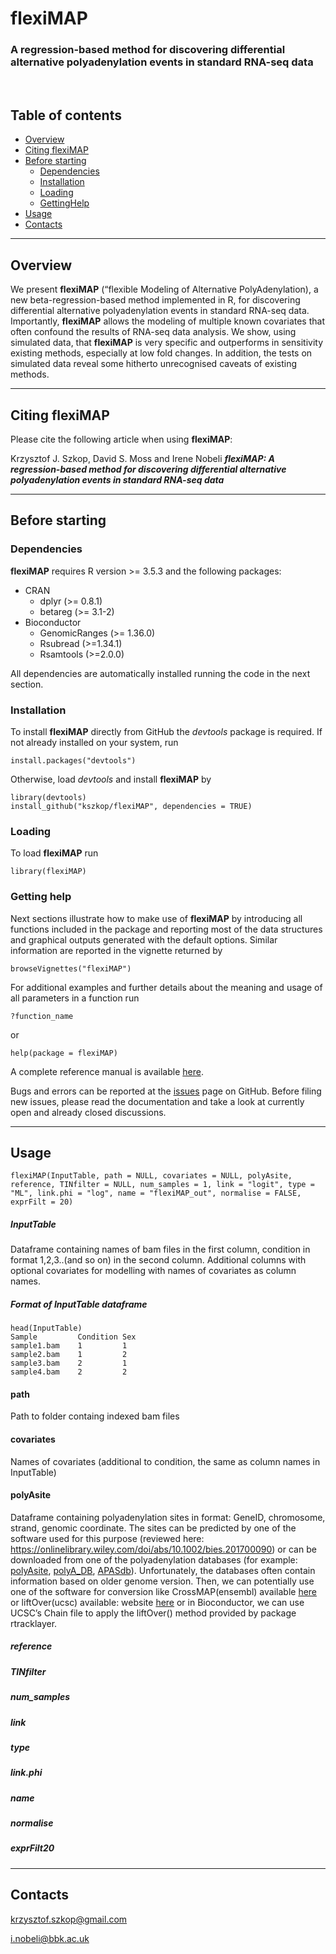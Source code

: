 # flexiMAP
### A regression-based method for discovering differential alternative polyadenylation events in standard RNA-seq data
<br>

## Table of contents

* [Overview](https://github.com/kszkop/flexiMAP#overview)
* [Citing flexiMAP](https://github.com/kszkop/flexiMAP#citing-flexiMAP)
* [Before starting](https://github.com/kszkop/flexiMAP#before-starting)
	- [Dependencies](https://github.com/kszkop/flexiMAP#dependencies)
	- [Installation](https://github.com/kszkop/flexiMAP#installation)
	- [Loading](https://github.com/kszkop/flexiMAP#loading)
	- [GettingHelp](https://github.com/kszkop/flexiMAP#getting-help)
* [Usage](https://github.com/kszkop/flexiMAP#usage)
* [Contacts](https://github.com/kszkop/flexiMAP#contacts)

------------------------------------------------------------------------

## Overview

We present __flexiMAP__ (“flexible Modeling of Alternative PolyAdenylation), a new beta-regression-based method implemented in R, for discovering differential alternative polyadenylation events in standard RNA-seq data. Importantly, __flexiMAP__ allows the modeling of multiple known covariates that often confound the results of RNA-seq data analysis. We show, using simulated data, that __flexiMAP__ is very specific and outperforms in sensitivity existing methods, especially at low fold changes. In addition, the tests on simulated data reveal some hitherto unrecognised caveats of existing methods. 

------------------------------------------------------------------------

## Citing flexiMAP

Please cite the following article when using __flexiMAP__:

Krzysztof J. Szkop, David S. Moss and Irene Nobeli
***flexiMAP: A regression-based method for discovering differential alternative polyadenylation events in standard RNA-seq data***

------------------------------------------------------------------------

## Before starting

### Dependencies

 __flexiMAP__ requires R version >= 3.5.3 and the following packages:

* CRAN
    + dplyr (>= 0.8.1)
    + betareg (>= 3.1-2)
* Bioconductor
    + GenomicRanges (>= 1.36.0)
    + Rsubread (>=1.34.1)
    + Rsamtools (>=2.0.0)

 All dependencies are automatically installed running the code in the next section.

### Installation

 To install __flexiMAP__ directly from GitHub the *devtools* package is required. If not already installed on your system, run
    
    install.packages("devtools")
	
 Otherwise, load _devtools_ and install __flexiMAP__ by
	
	library(devtools)
    install_github("kszkop/flexiMAP", dependencies = TRUE)

### Loading

 To load __flexiMAP__ run

	library(flexiMAP)

### Getting help

 Next sections illustrate how to make use of __flexiMAP__ by introducing all functions included in the package and reporting most of the data structures and graphical outputs generated with the default options. Similar information are reported in the vignette returned by
 
	browseVignettes("flexiMAP")
 
 For additional examples and further details about the meaning and usage of all parameters in a function run
 
	?function_name

 or

	help(package = flexiMAP)
 
 A complete reference manual is available [here](https://github.com/kszkop/flexiMAP/master/ReferenceManual.pdf).   

 Bugs and errors can be reported at the [issues](https://github.com/kszkop/flexiMAP/issues) page on GitHub. Before filing new issues, please read the documentation and take a look at currently open and already closed discussions.

------------------------------------------------------------------------

## Usage

	flexiMAP(InputTable, path = NULL, covariates = NULL, polyAsite, reference, TINfilter = NULL, num_samples = 1, link = "logit", type = "ML", link.phi = "log", name = "flexiMAP_out", normalise = FALSE, exprFilt = 20)
	
##### InputTable
Dataframe containing names of bam files in the first column, condition in format 1,2,3..(and so on) in the second column. Additional columns with optional covariates for modelling with names of covariates as column names.

##### Format of InputTable dataframe
	head(InputTable)
	Sample         Condition Sex
	sample1.bam    1         1
	sample2.bam    1         2
	sample3.bam    2         1
	sample4.bam    2         2
	
#### path
Path to folder containg indexed bam files

#### covariates
Names of covariates (additional to condition, the same as column names in InputTable)

#### polyAsite
Dataframe containing polyadenylation sites in format: GeneID, chromosome, strand, genomic coordinate. The sites can be predicted by one of the software used for this purpose (reviewed here: https://onlinelibrary.wiley.com/doi/abs/10.1002/bies.201700090) or can be downloaded from one of the polyadenylation databases (for example: [polyAsite](http://polyasite.unibas.ch), [polyA_DB](http://exon.umdnj.edu/polya_db/), [APASdb](http://genome.bucm.edu.cn/utr/)). Unfortunately, the databases often contain information based on older genome version. Then, we can potentially use one of the software for conversion like CrossMAP(ensembl) available [here](http://crossmap.sourceforge.net) or liftOver(ucsc) available: website [here](https://genome.ucsc.edu/cgi-bin/hgLiftOver) or in Bioconductor, we can use UCSC’s Chain file to apply the liftOver() method provided by package rtracklayer.

##### reference

##### TINfilter
##### num_samples 

##### link
#####  type
##### link.phi

##### name
##### normalise
##### exprFilt20



------------------------------------------------------------------------

## Contacts

krzysztof.szkop@gmail.com

i.nobeli@bbk.ac.uk

